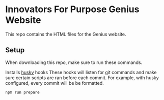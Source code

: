 # Innovators For Purpose Genius Website

This repo contains the HTML files for the Genius website.

## Setup

When downloading this repo, make sure to run these commands.

Installs [husky](https://github.com/typicode/husky) hooks These hooks will listen for git commands and make sure certain scripts are ran before each commit. For example, with husky configured, every commit will be be formatted.

`npm run prepare`
